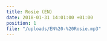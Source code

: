 ```yaml
---
title: Rosie (EN)
date: 2018-01-31 14:01:00 +01:00
position: 1
file: "/uploads/EN%20-%20Rosie.mp3"
---
```


